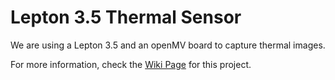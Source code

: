 # Lepton 3.5 Thermal Sensor

We are using a Lepton 3.5 and an openMV board to capture thermal images.

For more information, check the [Wiki Page](https://github.com/matiasandina/homecage_quantification/wiki/Thermal-cameras) for this project.